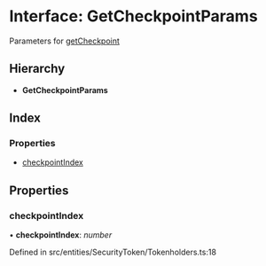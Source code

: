 # Interface: GetCheckpointParams

Parameters for [getCheckpoint](../classes/_polymathbase_.polymathbase.md#getcheckpoint)

## Hierarchy

* **GetCheckpointParams**

## Index

### Properties

* [checkpointIndex](_entities_securitytoken_tokenholders_.getcheckpointparams.md#checkpointindex)

## Properties

###  checkpointIndex

• **checkpointIndex**: *number*

Defined in src/entities/SecurityToken/Tokenholders.ts:18
